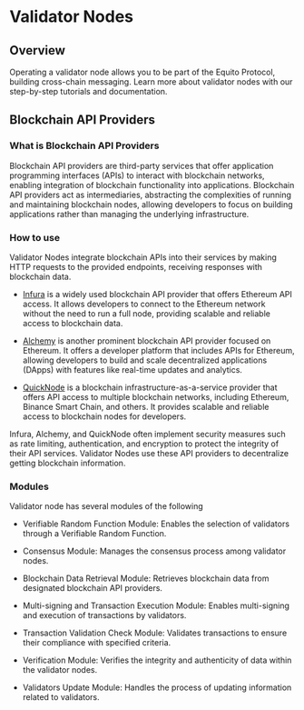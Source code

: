 # Validator Nodes

## Overview

Operating a validator node allows you to be part of the Equito Protocol, building cross-chain messaging. Learn more about validator nodes with our step-by-step tutorials and documentation.

## Blockchain API Providers

### What is Blockchain API Providers

Blockchain API providers are third-party services that offer application programming interfaces (APIs) to interact with blockchain networks, enabling integration of blockchain functionality into applications. Blockchain API providers act as intermediaries, abstracting the complexities of running and maintaining blockchain nodes, allowing developers to focus on building applications rather than managing the underlying infrastructure.

### How to use

Validator Nodes integrate blockchain APIs into their services by making HTTP requests to the provided endpoints, receiving responses with blockchain data.

- [Infura](https://www.infura.io/) is a widely used blockchain API provider that offers Ethereum API access. It allows developers to connect to the Ethereum network without the need to run a full node, providing scalable and reliable access to blockchain data.

- [Alchemy](https://www.alchemy.com/) is another prominent blockchain API provider focused on Ethereum. It offers a developer platform that includes APIs for Ethereum, allowing developers to build and scale decentralized applications (DApps) with features like real-time updates and analytics.

- [QuickNode](https://www.quiknode.io/) is a blockchain infrastructure-as-a-service provider that offers API access to multiple blockchain networks, including Ethereum, Binance Smart Chain, and others. It provides scalable and reliable access to blockchain nodes for developers.

Infura, Alchemy, and QuickNode often implement security measures such as rate limiting, authentication, and encryption to protect the integrity of their API services.
Validator Nodes use these API providers to decentralize getting blockchain information.

### Modules

Validator node has several modules of the following

- Verifiable Random Function Module: Enables the selection of validators through a Verifiable Random Function.

- Consensus Module: Manages the consensus process among validator nodes.

- Blockchain Data Retrieval Module: Retrieves blockchain data from designated blockchain API providers.

- Multi-signing and Transaction Execution Module: Enables multi-signing and execution of transactions by validators.

- Transaction Validation Check Module: Validates transactions to ensure their compliance with specified criteria.

- Verification Module: Verifies the integrity and authenticity of data within the validator nodes.

- Validators Update Module: Handles the process of updating information related to validators.
